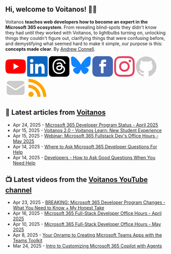 ## Hi, welcome to Voitanos! 👋🏼

Voitanos **teaches web developers how to become an expert in the Microsoft 365 ecosystem**. From revealing blind-spots they didn't know they had until they worked with Voitanos, to lightbulbs turning on, unlocking things they couldn't figure out, clarifying things that were confusing before, and demystifying what seemed hard to make it simple, our purpose is this: **concepts made clear**. By [Andrew Connell](https://www.voitanos.io/pages/about-andrew).

[![](https://raw.githubusercontent.com/Voitanos/.github/main/images/youtube.svg)](http://voitanos.social/youtube) [![](https://raw.githubusercontent.com/Voitanos/.github/main/images/linkedin.svg)](http://voitanos.social/linkedin) [![](https://raw.githubusercontent.com/Voitanos/.github/main/images/threads.svg)](http://voitanos.social/threads) [![](https://raw.githubusercontent.com/Voitanos/.github/main/images/bluesky.svg)](http://voitanos.social/bluesky) [![](https://raw.githubusercontent.com/Voitanos/.github/main/images/facebook.svg)](http://voitanos.social/facebook) [![](https://raw.githubusercontent.com/Voitanos/.github/main/images/instagram.svg)](http://voitanos.social/instagram) [![](https://raw.githubusercontent.com/Voitanos/.github/main/images/github.svg)](http://voitanos.social/github) [![](https://raw.githubusercontent.com/Voitanos/.github/main/images/mail.svg)](https://www.voitanos.io/newsletter) [![](https://raw.githubusercontent.com/Voitanos/.github/main/images/rss.svg)](https://www.voitanos.io/blog)

## 📙 Latest articles from [Voitanos](https://www.voitanos.io/blog)
<!-- VOITANOSBLOG-POST-LIST:START -->
- Apr 24, 2025 - [Microsoft 365 Developer Program Status - April 2025](https://www.voitanos.io/blog/microsoft-365-developer-program-status-april-2025/?utm_medium=rss&utm_source=voitanos.io)
- Apr 15, 2025 - [Voitanos 2.0 - Voitanos Learn: New Student Experience](https://www.voitanos.io/blog/announcing-voitanos-learn-student-experience/?utm_medium=rss&utm_source=voitanos.io)
- Apr 15, 2025 - [Webinar: Microsoft 365 Fullstack Dev&#39;s Office Hours - May 2025](https://www.voitanos.io/webinars/microsoft-365-full-stack-office-hours-2025-05-may/?utm_medium=rss&utm_source=voitanos.io)
- Apr 14, 2025 - [Where to Ask Microsoft 365 Developer Questions For Help](https://www.voitanos.io/blog/developers-where-to-ask-questions-when-you-need-help/?utm_medium=rss&utm_source=voitanos.io)
- Apr 14, 2025 - [Developers - How to Ask Good Questions When You Need Help](https://www.voitanos.io/blog/developers-how-to-ask-good-questions-when-you-need-help/?utm_medium=rss&utm_source=voitanos.io)<!-- VOITANOSBLOG-POST-LIST:END -->

## 📺 Latest videos from the [Voitanos YouTube channel](https://www.youtube.com/voitanosio)
<!-- VOITANOSYOUTUBE-POST-LIST:START -->
- Apr 23, 2025 - [BREAKING: Microsoft 365 Developer Program Changes - What You Need to Know + My Honest Take](https://www.youtube.com/watch?v=NwSAOXhAS18)
- Apr 16, 2025 - [Microsoft 365 Full-Stack Developer Office Hours - April 2025](https://www.youtube.com/watch?v=5U01IUPYk4s)
- Apr 10, 2025 - [Microsoft 365 Full-Stack Developer Office Hours - May 2025](https://www.youtube.com/watch?v=5gyBsxakdMk)
- Apr 8, 2025 - [Your Onramp to Creating Microsoft Teams Apps with the Teams Toolkit](https://www.youtube.com/watch?v=C_bxDyXmG1A)
- Mar 24, 2025 - [Intro to Customizing Microsoft 365 Copilot with Agents](https://www.youtube.com/watch?v=GS5oSEdHiyc)<!-- VOITANOSYOUTUBE-POST-LIST:END -->
